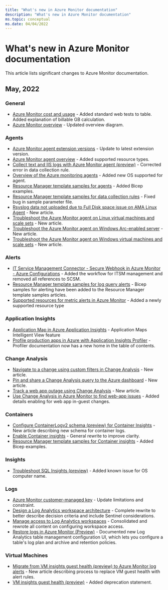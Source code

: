 ```yaml
---
title: "What's new in Azure Monitor documentation"
description: "What's new in Azure Monitor documentation"
ms.topic: conceptual
ms.date: 04/04/2022
---
```


# What's new in Azure Monitor documentation

This article lists significant changes to Azure Monitor documentation.

## May, 2022

### General

- [Azure Monitor cost and usage](usage-estimated-costs.md) - Added standard web tests to table. Added explanation of billable GB calculation.
- [Azure Monitor overview](overview.md) - Updated overview diagram.

### Agents

- [Azure Monitor agent extension versions](agents/azure-monitor-agent-extension-versions.md) - Update to latest extension version.
- [Azure Monitor agent overview](agents/azure-monitor-agent-overview.md) - Added supported resource types.
- [Collect text and IIS logs with Azure Monitor agent (preview)](agents/data-collection-text-log.md) - Corrected error in data collection rule.
- [Overview of the Azure monitoring agents](agents/agents-overview.md) - Added new OS supported for agent.
- [Resource Manager template samples for agents](agents/resource-manager-agent.md) - Added Bicep examples.
- [Resource Manager template samples for data collection rules](agents/resource-manager-data-collection-rules.md) - Fixed bug in sample parameter file.
- [Rsyslog data not uploaded due to Full Disk space issue on AMA Linux Agent](agents/azure-monitor-agent-troubleshoot-linux-vm-rsyslog.md) - New article.
- [Troubleshoot the Azure Monitor agent on Linux virtual machines and scale sets](agents/azure-monitor-agent-troubleshoot-linux-vm.md) - New article.
- [Troubleshoot the Azure Monitor agent on Windows Arc-enabled server](agents/azure-monitor-agent-troubleshoot-windows-arc.md) - New article.
- [Troubleshoot the Azure Monitor agent on Windows virtual machines and scale sets](agents/azure-monitor-agent-troubleshoot-windows-vm.md) - New article.

### Alerts

- [IT Service Management Connector - Secure Webhook in Azure Monitor - Azure Configurations](alerts/itsm-connector-secure-webhook-connections-azure-configuration.md) - Added the workflow for ITSM management and removed all references to SCSM.
- [Resource Manager template samples for log query alerts](alerts/resource-manager-alerts-log.md) - Bicep samples for alerting have been added to the Resource Manager template samples articles.
- [Supported resources for metric alerts in Azure Monitor](alerts/alerts-metric-near-real-time.md) - Added a newly supported resource type

### Application Insights

- [Application Map in Azure Application Insights](app/app-map.md) - Application Maps Intelligent View feature
- [Profile production apps in Azure with Application Insights Profiler](profiler/profiler-overview.md) - Profiler documentation now has a new home in the table of contents.

### Change Analysis

- [Navigate to a change using custom filters in Change Analysis](change/change-analysis-custom-filters.md) - New article.
- [Pin and share a Change Analysis query to the Azure dashboard](change/change-analysis-query.md) - New article.
- [Track a web app outage using Change Analysis](change/change-analysis-outages.md) - New article.
- [Use Change Analysis in Azure Monitor to find web-app issues](change/change-analysis.md) - Added details  enabling for web app in-guest changes.
### Containers

- [Configure ContainerLogv2 schema (preview) for Container Insights](containers/container-insights-logging-v2.md) - New article describing new schema for container logs.
- [Enable Container insights](containers/container-insights-onboard.md) - General rewrite to improve clarity.
- [Resource Manager template samples for Container insights](containers/resource-manager-container-insights.md) - Added Bicep examples.
### Insights

- [Troubleshoot SQL Insights (preview)](insights/sql-insights-troubleshoot.md) - Added known issue for OS computer name.
### Logs

- [Azure Monitor customer-managed key](logs/customer-managed-keys.md) - Update limitations and constraint.
- [Design a Log Analytics workspace architecture](logs/workspace-design.md) - Complete rewrite to better describe decision criteria and include Sentinel considerations.
- [Manage access to Log Analytics workspaces](logs/manage-access.md) - Consolidated and rewrote all content on configuring workspace access.
- [Restore logs in Azure Monitor (Preview)](logs/restore.md) - Documented new Log Analytics table management configuration UI, which lets you configure a table's log plan and archive and retention policies.

### Virtual Machines

- [Migrate from VM insights guest health (preview) to Azure Monitor log alerts](vm/vminsights-health-migrate.md) - New article describing process to replace VM guest health with alert rules.
- [VM insights guest health (preview)](vm/vminsights-health-overview.md) - Added deprecation statement.